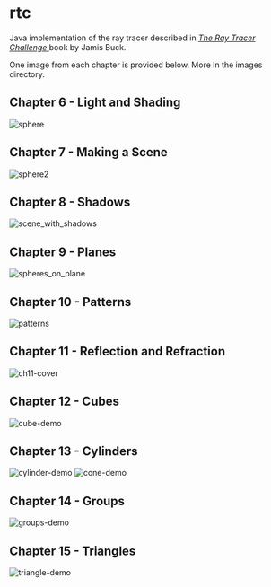 # rtc
Java implementation of the ray tracer described in <a href="https://learning.oreilly.com/library/view/the-ray-tracer/9781680506778/">*The Ray Tracer Challenge* </a>book by Jamis Buck.

One image from each chapter is provided below. More in the images directory.

## Chapter 6 - Light and Shading
![sphere](https://github.com/a93-git/rtc/blob/master/images/sphere.jpg)

## Chapter 7 - Making a Scene
![sphere2](https://github.com/a93-git/rtc/blob/master/images/sphere2.jpg)

## Chapter 8 - Shadows
![scene_with_shadows](https://github.com/a93-git/rtc/blob/master/images/sphere2_with_shadows.jpg)

## Chapter 9 - Planes
![spheres_on_plane](https://github.com/a93-git/rtc/blob/master/images/spheres_on_plane.jpg)

## Chapter 10 - Patterns
![patterns](https://github.com/a93-git/rtc/blob/master/images/patterns_demo2.jpg)

## Chapter 11 - Reflection and Refraction
![ch11-cover](https://github.com/a93-git/rtc/blob/master/images/ch11cover.jpg)

## Chapter 12 - Cubes
![cube-demo](https://github.com/a93-git/rtc/blob/master/images/cube_demo.jpg)

## Chapter 13 - Cylinders 
![cylinder-demo](https://github.com/a93-git/rtc/blob/master/images/cylinder_demo.jpg)
![cone-demo](https://github.com/a93-git/rtc/blob/master/images/cone_demo.jpg)

## Chapter 14 - Groups 
![groups-demo](https://github.com/a93-git/rtc/blob/master/images/group_demo.jpg)

## Chapter 15 - Triangles 
![triangle-demo](https://github.com/a93-git/rtc/blob/master/images/triangle_demo.jpg)